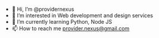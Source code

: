 - 👋 Hi, I’m @providernexus
- 👀 I’m interested in Web development and design services
- 🌱 I’m currently learning Python, Node JS
- 📫 How to reach me provider.nexus@gmail.com

<!---
providernexus/providernexus is a ✨ special ✨ repository because its `README.md` (this file) appears on your GitHub profile.
You can click the Preview link to take a look at your changes.
--->
